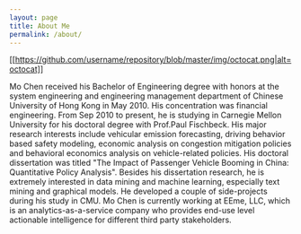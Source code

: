 ```yaml
---
layout: page
title: About Me
permalink: /about/
---
```

[[https://github.com/username/repository/blob/master/img/octocat.png|alt=octocat]]

Mo Chen received his Bachelor of Engineering degree with honors at the system engineering and engineering management department of Chinese University of Hong Kong in May 2010. His concentration was financial engineering. From Sep 2010 to present, he is studying in Carnegie Mellon University for his doctoral degree with Prof.Paul Fischbeck. His major research interests include vehicular emission forecasting, driving behavior based safety modeling, economic analysis on congestion mitigation policies and behavioral economics analysis on vehicle-related policies. His doctoral dissertation was titled "The Impact of Passenger Vehicle Booming in China: Quantitative Policy Analysis".
Besides his dissertation research, he is extremely interested in data mining and machine learning, especially text mining and graphical models. He developed a couple of side-projects during his study in CMU.
Mo Chen is currently working at EEme, LLC, which is an analytics-as-a-service company who provides end-use level actionable intelligence for different third party stakeholders.
